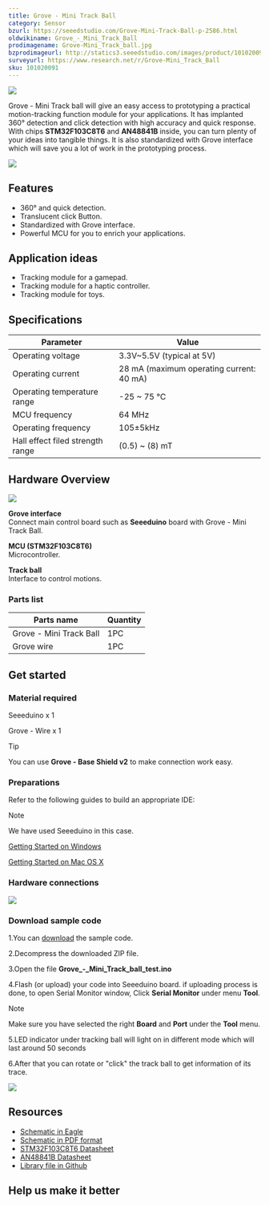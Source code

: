 ```yaml
---
title: Grove - Mini Track Ball
category: Sensor
bzurl: https://seeedstudio.com/Grove-Mini-Track-Ball-p-2586.html
oldwikiname: Grove_-_Mini_Track_Ball
prodimagename: Grove-Mini_Track_ball.jpg
bzprodimageurl: http://statics3.seeedstudio.com/images/product/101020091 3.jpg
surveyurl: https://www.research.net/r/Grove-Mini_Track_Ball
sku: 101020091
---
```


![](/https://github.com/SeeedDoc/WikiMigrationSync/raw/master/docs/assets/Grove-Mini_Track_Ball/img/Grove-Mini_Track_ball.jpg)

Grove - Mini Track ball will give an easy access to prototyping a practical motion-tracking function module for your applications. It has implanted 360° detection and click detection with high accuracy and quick response. With chips **STM32F103C8T6** and **AN48841B** inside, you can turn plenty of your ideas into tangible things. It is also standardized with Grove interface which will save you a lot of work in the prototyping process.

[![](/https://github.com/SeeedDoc/WikiMigrationSync/raw/master/docs/assets/common/Get_One_Now_Banner.png)](http://www.seeedstudio.com/depot/Grove-Mini-Track-Ball-p-2586.html)

Features
--------

-   360° and quick detection.
-   Translucent click Button.
-   Standardized with Grove interface.
-   Powerful MCU for you to enrich your applications.

Application ideas
-----------------

-   Tracking module for a gamepad.
-   Tracking module for a haptic controller.
-   Tracking module for toys.

Specifications
-------------

| Parameter                        | Value                                    |
|----------------------------------|------------------------------------------|
| Operating voltage                | 3.3V~5.5V (typical at 5V)                |
| Operating current                | 28 mA (maximum operating current: 40 mA) |
| Operating temperature range      | -25 ~ 75 ℃                               |
| MCU frequency                    | 64 MHz                                   |
| Operating frequency              | 105±5kHz                                 |
| Hall effect filed strength range | (0.5) ~ (8) mT                           |

Hardware Overview
-----------------

![](/https://github.com/SeeedDoc/WikiMigrationSync/raw/master/docs/assets/Grove-Mini_Track_Ball/img/Grove-Mini_Track_ball_Hardware_Overview.jpg)

**Grove interface**   
Connect main control board such as **Seeeduino** board with Grove - Mini Track Ball.

**MCU (STM32F103C8T6)**   
Microcontroller.

**Track ball**   
Interface to control motions.

### Parts list

| Parts name              | Quantity |
|-------------------------|----------|
| Grove - Mini Track Ball | 1PC      |
| Grove wire              | 1PC      |

Get started
-----------

### Material required

Seeeduino x 1

Grove - Wire x 1

<div class="admonition tip">
<p class="admonition-title">Tip</p>
You can use <span style="font-weight:bold">Grove - Base Shield v2</span> to make connection work easy.
</div>

### **Preparations**

Refer to the following guides to build an appropriate IDE:

<div class="admonition note">
<p class="admonition-title">Note</p>
We have used Seeeduino in this case.
</div>

[Getting Started on Windows](/Seeeduino_v4.2#Getting_Started_on_Windows)

[Getting Started on Mac OS X](/Seeeduino_v4.2#Getting_Started_on_Mac_OS_X)

### Hardware connections

![](/https://github.com/SeeedDoc/WikiMigrationSync/raw/master/docs/assets/Grove-Mini_Track_Ball/img/Grove-Mini_Track_ball_Hardware_Connection.jpg)

### Download sample code

1.You can [download](/https://github.com/SeeedDoc/WikiMigrationSync/raw/master/docs/assets/Grove-Mini_Track_Ball/res/Grove-Mini_Track_ball_test.zip) the sample code.

2.Decompress the downloaded ZIP file.

3.Open the file **Grove_-_Mini_Track_ball_test.ino**

4.Flash (or upload) your code into Seeeduino board. if uploading process is done, to open Serial Monitor window, Click **Serial Monitor** under menu **Tool**.

<div class="admonition note">
<p class="admonition-title">Note</p>
Make sure you have selected the right <span style="font-weight:bold">Board</span> and <span style="font-weight:bold">Port</span> under the <span style="font-weight:bold">Tool</span> menu.
</div>

5.LED indicator under tracking ball will light on in different mode which will last around 50 seconds

6.After that you can rotate or "click" the track ball to get information of its trace.

![](/https://github.com/SeeedDoc/WikiMigrationSync/raw/master/docs/assets/Grove-Mini_Track_Ball/img/Grove-Mini_Track_ball_serial_output.jpg)

Resources
---------

- [Schematic in Eagle](/https://github.com/SeeedDoc/WikiMigrationSync/raw/master/docs/assets/Grove-Mini_Track_Ball/res/Grove-Mini_Track_ball_v1.0_schematic_files_in_Eagle.zip)
- [Schematic in PDF format](/https://github.com/SeeedDoc/WikiMigrationSync/raw/master/docs/assets/Grove-Mini_Track_Ball/res/Grove-Mini_Track_ball_v1.0_schematic_files_in_PDF.zip)
- [STM32F103C8T6 Datasheet](/https://github.com/SeeedDoc/WikiMigrationSync/raw/master/docs/assets/Grove-Mini_Track_Ball/res/STM32F03C8T6.pdf)
- [AN48841B Datasheet](http://www.semicon.panasonic.co.jp/ds4/AN48841B_E.pdf)
- [Library file in Github](https://github.com/Seeed-Studio/Grove_Mini_Track_Ball)

Help us make it better
-------------------------

<!-- This Markdown file was created from http://www.seeedstudio.com/wiki/Grove_-_Mini_Track_Ball -->
